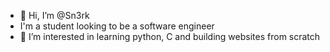 - 👋 Hi, I’m @Sn3rk
- I'm a student looking to be a software engineer
- 👀 I’m interested in learning python, C and building websites from scratch
